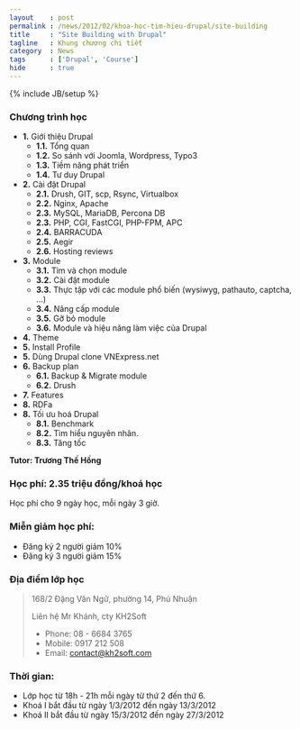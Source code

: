 ```yaml
---
layout    : post
permalink : /news/2012/02/khoa-hoc-tim-hieu-drupal/site-building
title     : "Site Building with Drupal"
tagline   : Khung chương chi tiết
category  : News
tags      : ['Drupal', 'Course']
hide      : true
---
```

{% include JB/setup %}

### Chương trình học

- **1.** Giới thiệu Drupal
  - **1.1.** Tổng quan
  - **1.2.** So sánh với Joomla, Wordpress, Typo3
  - **1.3.** Tiềm năng phát triển
  - **1.4.** Tư duy Drupal
- **2.**  Cài đặt Drupal
  - **2.1.** Drush, GIT, scp, Rsync, Virtualbox
  - **2.2.** Nginx, Apache
  - **2.3.** MySQL, MariaDB, Percona DB
  - **2.3.** PHP, CGI, FastCGI, PHP-FPM, APC
  - **2.4.** BARRACUDA
  - **2.5.** Aegir
  - **2.6.** Hosting reviews
- **3.** Module
  - **3.1.** Tìm và chọn module
  - **3.2.** Cài đặt module
  - **3.3.** Thực tập với các module phổ biến (wysiwyg, pathauto, captcha, ...)
  - **3.4.** Nâng cấp module
  - **3.5.** Gỡ bỏ module
  - **3.6.** Module và hiệu năng làm việc của Drupal
- **4.** Theme
- **5.** Install Profile
- **5.** Dùng Drupal clone VNExpress.net
- **6.** Backup plan
  - **6.1.** Backup & Migrate module
  - **6.2.** Drush
- **7.** Features
- **8.** RDFa
- **8.** Tối ưu hoá Drupal
  - **8.1.** Benchmark
  - **8.2.** Tìm hiểu nguyên nhân.
  - **8.3.** Tăng tốc

__Tutor: Trương Thế Hồng__

### Học phí: 2.35 triệu đồng/khoá học

Học phí cho 9 ngày học, mỗi ngày 3 giờ.

### Miễn giảm học phí:

- Đăng ký 2 người giảm 10%
- Đăng ký 3 người giảm 15%

### Địa điểm lớp học

> 168/2 Đặng Văn Ngữ, phường 14, Phú Nhuận
> 
> Liên hệ Mr Khánh, cty KH2Soft
> - Phone: 08 - 6684 3765
> - Mobile: 0917 212 508
> - Email: [contact@kh2soft.com](mailto:contact@kh2soft.com)

### Thời gian:

- Lớp học từ 18h - 21h mỗi ngày từ thứ 2 đến thứ 6.
- Khoá I bắt đầu từ ngày 1/3/2012 đến ngày 13/3/2012
- Khoá II bắt đầu từ ngày 15/3/2012 đến ngày 27/3/2012
